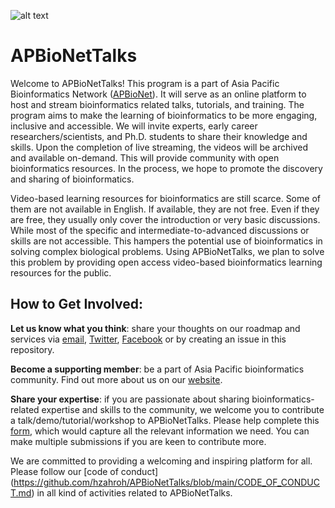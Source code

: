 ![alt text](https://github.com/hzahroh/APBioNetTalks/blob/main/APBioNET-Talks_Logo-2_Horizontal-Vers_1920x458px_APBioNet_Talks_Logo-Color.jpg)

# APBioNetTalks

Welcome to APBioNetTalks!
This program is a part of Asia Pacific Bioinformatics Network ([APBioNet](https://www.apbionet.org)). It will serve as an online platform to host and stream bioinformatics related talks, tutorials, and training. The program aims to make the learning of bioinformatics to be more engaging, inclusive and accessible. We will invite experts, early career researchers/scientists, and Ph.D. students to share their knowledge and skills. Upon the completion of live streaming, the videos will be archived and available on-demand. This will provide community with open bioinformatics resources. In the process, we hope to promote the discovery and sharing of bioinformatics.

Video-based learning resources for bioinformatics are still scarce. Some of them are not available in English. If available, they are not free. Even if they are free, they usually only cover the introduction or very basic discussions. While most of the specific and intermediate-to-advanced discussions or skills are not accessible. This hampers the potential use of bioinformatics in solving complex biological problems. Using APBioNetTalks, we plan to solve this problem by providing open access video-based bioinformatics learning resources for the public.

## How to Get Involved:

**Let us know what you think**: share your thoughts on our roadmap and services via [email](secretariat@apbionet.org), [Twitter](https://twitter.com/APBioNetorg), [Facebook](https://web.facebook.com/apbionet) or by creating an issue in this repository.

**Become a supporting member**: be a part of Asia Pacific bioinformatics community. Find out more about us on our [website](http://www.apbionet.org/).

**Share your expertise**: if you are passionate about sharing bioinformatics-related expertise and skills to the community, we welcome you to contribute a talk/demo/tutorial/workshop to APBioNetTalks. Please help complete this [form](https://forms.gle/SAVsiaLFCidhykY8A), which would capture all the relevant information we need. You can make multiple submissions if you are keen to contribute more.

We are committed to providing a welcoming and inspiring platform for all. Please follow our [code of conduct] (https://github.com/hzahroh/APBioNetTalks/blob/main/CODE_OF_CONDUCT.md) in all kind of activities related to APBioNetTalks.




